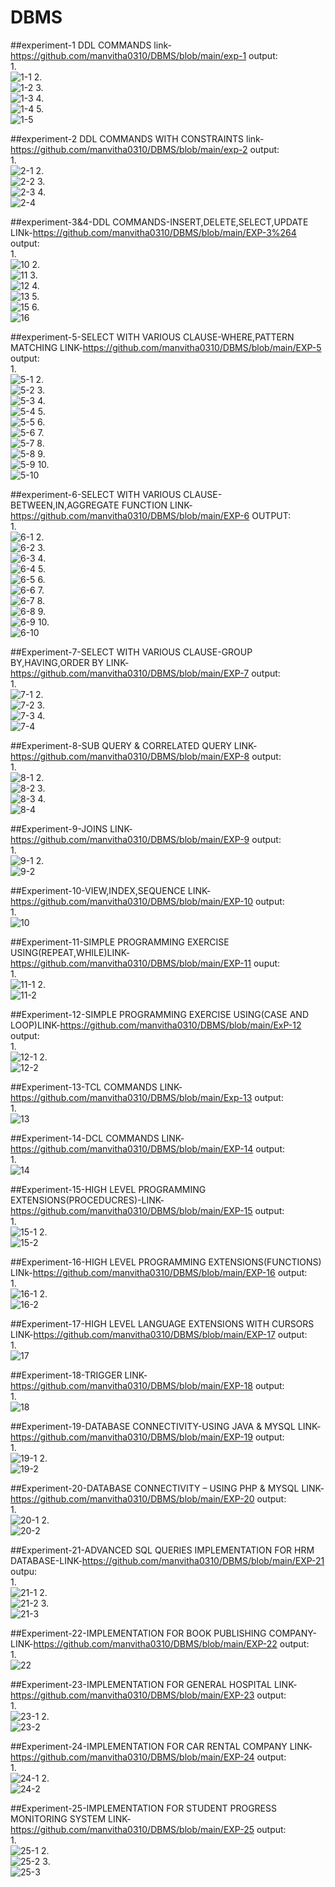 # DBMS
##experiment-1 DDL COMMANDS link-https://github.com/manvitha0310/DBMS/blob/main/exp-1
output:<br/>
1.<br/>
![1-1](https://user-images.githubusercontent.com/113499774/194109024-0c83c8dc-b5c5-4181-a296-86882ae6c1c1.png)
2.<br/>
![1-2](https://user-images.githubusercontent.com/113499774/194109121-0f75713e-cbc7-43a3-9824-24f85ad3f1f1.png)
3.<br/>
![1-3](https://user-images.githubusercontent.com/113499774/194754015-26720154-c459-4e84-bfb0-d24822737762.png)
4.<br/>
![1-4](https://user-images.githubusercontent.com/113499774/194109266-aae715ac-81a1-4c3e-84a0-b77e6395b975.png)
5.<br/>
![1-5](https://user-images.githubusercontent.com/113499774/194109312-262c5135-fb2e-482b-b9bc-13b34f3c10c5.png)

##experiment-2 DDL COMMANDS WITH CONSTRAINTS link-https://github.com/manvitha0310/DBMS/blob/main/exp-2
output:<br/>
1.<br/>
![2-1](https://user-images.githubusercontent.com/113499774/194109781-7f75ca4d-8a15-475e-a1ff-28cc6b5704fe.png)
2.<br/>
![2-2](https://user-images.githubusercontent.com/113499774/194109826-4bc31860-b7ff-4f69-b8d6-0b157459fdcd.png)
3.<br/>
![2-3](https://user-images.githubusercontent.com/113499774/194109885-984af75c-0b90-4ce5-a1e0-20987a5d2c58.png)
4.<br/>
![2-4](https://user-images.githubusercontent.com/113499774/194109983-0893dd85-7917-41b2-8bb0-1f807fc3b210.png)

##experiment-3&4-DDL COMMANDS-INSERT,DELETE,SELECT,UPDATE LINk-https://github.com/manvitha0310/DBMS/blob/main/EXP-3%264
output:<br/>
1.<br/>
![10](https://user-images.githubusercontent.com/113499774/194219520-01573082-0f30-406c-80d1-0aa9f9f4ab61.png)
2.<br/>
![11](https://user-images.githubusercontent.com/113499774/194219592-f63063a7-845c-4f40-9e82-ce2b1986e2de.png)
3.<br/>
![12](https://user-images.githubusercontent.com/113499774/194219617-1442f3cb-b865-41b9-a421-3555559fe489.png)
4.<br/>
![13](https://user-images.githubusercontent.com/113499774/194219658-dde352c5-4fd0-4f36-8ee4-0d4243478ea9.png)
5.<br/>
![15](https://user-images.githubusercontent.com/113499774/194222394-60429a3f-b596-4e5e-9619-9caafbca9792.png)
6.<br/>
![16](https://user-images.githubusercontent.com/113499774/194222424-5fa87ddc-212e-4090-84c7-5500832727ac.png)

##experiment-5-SELECT WITH VARIOUS CLAUSE-WHERE,PATTERN MATCHING LINK-https://github.com/manvitha0310/DBMS/blob/main/EXP-5
output:<br/>
1.<br/>
![5-1](https://user-images.githubusercontent.com/113499774/194347035-5c1da9ce-4643-4988-9861-043ac8a3c7c5.jpg)
2.<br/>
![5-2](https://user-images.githubusercontent.com/113499774/194347307-35b9d182-2d2e-4977-8720-4ce22a49b718.jpg)
3.<br/>
![5-3](https://user-images.githubusercontent.com/113499774/194347484-4d8102b3-9059-4d43-8c0a-5edd52c299e5.jpg)
4.<br/>
![5-4](https://user-images.githubusercontent.com/113499774/194347571-85403a7c-2a80-463e-9df0-dd8ec2d72a42.jpg)
5.<br/>
![5-5](https://user-images.githubusercontent.com/113499774/194347651-df160891-4977-45b4-b2fe-7db1e7468819.jpg)
6.<br/>
![5-6](https://user-images.githubusercontent.com/113499774/194347764-7c985bc4-b936-4cb1-8e8f-e7f3cd96f651.jpg)
7.<br/>
![5-7](https://user-images.githubusercontent.com/113499774/194347862-e55b8d5d-2fab-49cb-8547-f4ce19631bb4.jpg)
8.<br/>
![5-8](https://user-images.githubusercontent.com/113499774/194347941-a0f67dc3-53e5-48dc-9ba7-e183fb9a4980.jpg)
9.<br/>
![5-9](https://user-images.githubusercontent.com/113499774/194348037-41ee02a3-358d-43da-90bf-ee2d05b9f8e9.jpg)
10.<br/>
![5-10](https://user-images.githubusercontent.com/113499774/194348123-f5797808-75b3-4f4f-a937-d2ea035c6168.jpg)

##experiment-6-SELECT WITH VARIOUS CLAUSE-BETWEEN,IN,AGGREGATE FUNCTION LINK-https://github.com/manvitha0310/DBMS/blob/main/EXP-6
OUTPUT:<br/>
1.<br/>
![6-1](https://user-images.githubusercontent.com/113499774/194350309-7e375b9e-7909-47df-b33c-b258868274b4.png)
2.<br/>
![6-2](https://user-images.githubusercontent.com/113499774/194351656-77a2c886-62b7-486a-8c50-ab02bfa3c3ea.png)
3.<br/>
![6-3](https://user-images.githubusercontent.com/113499774/194351871-cd1491b9-1ebd-4f14-9618-67bf0d34f903.png)
4.<br/>
![6-4](https://user-images.githubusercontent.com/113499774/194351973-a3a927e9-af97-416d-aee8-621584ecd61c.png)
5.<br/>
![6-5](https://user-images.githubusercontent.com/113499774/194352108-cb493b1f-ccf5-4eee-b414-2e08a63e43d0.png)
6.<br/>
![6-6](https://user-images.githubusercontent.com/113499774/194352199-44dfe756-140c-4663-a1aa-e18718c1b2bd.png)
7.<br/>
![6-7](https://user-images.githubusercontent.com/113499774/194352265-7b976686-c437-44e2-bb9e-bf752816b7d6.png)
8.<br/>
![6-8](https://user-images.githubusercontent.com/113499774/194352470-3fd3441d-e996-47b9-ae9a-791d36e6f04f.png)
9.<br/>
![6-9](https://user-images.githubusercontent.com/113499774/194352867-5fbbfea2-5931-4f8f-a1cc-ec00e41514b5.png)
10.<br/>
![6-10](https://user-images.githubusercontent.com/113499774/194353014-26b512fd-6a21-42a7-b399-29cacf94528b.png)

##Experiment-7-SELECT WITH VARIOUS CLAUSE-GROUP BY,HAVING,ORDER BY LINK-https://github.com/manvitha0310/DBMS/blob/main/EXP-7
output:<br/>
1.<br/>
![7-1](https://user-images.githubusercontent.com/113499774/194354865-3389a56d-0e45-4615-a59c-ded2cc430244.png)
2.<br/>
![7-2](https://user-images.githubusercontent.com/113499774/194354965-08e26e82-b17d-4a6d-b1ff-a375c5e0b15e.png)
3.<br/>
![7-3](https://user-images.githubusercontent.com/113499774/194355058-d91b4746-058b-4378-8a92-8bafd935b45f.png)
4.<br/>
![7-4](https://user-images.githubusercontent.com/113499774/194355170-98180f23-3be9-403b-95e6-ae7057fc708b.png)

##Experiment-8-SUB QUERY & CORRELATED QUERY LINK-https://github.com/manvitha0310/DBMS/blob/main/EXP-8
output:<br/>
1.<br/>
![8-1](https://user-images.githubusercontent.com/113499774/194355905-a6ed0ee6-b7e3-458d-8f4f-f42d9cec0a9c.png)
2.<br/>
![8-2](https://user-images.githubusercontent.com/113499774/194356001-65148fe5-b20e-45e7-9dd1-fb04608aac3e.png)
3.<br/>
![8-3](https://user-images.githubusercontent.com/113499774/194356088-bd97916b-8815-4b4e-a785-23a12e7bffb4.png)
4.<br/>
![8-4](https://user-images.githubusercontent.com/113499774/194356174-88ef733d-a118-40be-951f-4139e546b6e6.png)

##Experiment-9-JOINS LINK-https://github.com/manvitha0310/DBMS/blob/main/EXP-9
output:<br/>
1.<br/>
![9-1](https://user-images.githubusercontent.com/113499774/194700408-e04ef90b-0b23-4b8a-af4e-dbc3e2141772.png)
2.<br/>
![9-2](https://user-images.githubusercontent.com/113499774/194700459-08ac8cd5-af05-42f0-b900-1708103a584c.png)

##Experiment-10-VIEW,INDEX,SEQUENCE LINK-https://github.com/manvitha0310/DBMS/blob/main/EXP-10
output:<br/>
1.<br/>
![10](https://user-images.githubusercontent.com/113499774/194358033-b935b05b-b553-4cbe-89c2-0a8810684b1a.png)

##Experiment-11-SIMPLE PROGRAMMING EXERCISE USING(REPEAT,WHILE)LINK-https://github.com/manvitha0310/DBMS/blob/main/EXP-11
ouput:<br/>
1.<br/>
![11-1](https://user-images.githubusercontent.com/113499774/194359502-40e542ba-9d4e-4443-a819-54caf45ac8be.png)
2.<br/>
![11-2](https://user-images.githubusercontent.com/113499774/194359600-9870464f-1f1b-4fbc-bf2a-5efe07818814.png)

##Experiment-12-SIMPLE PROGRAMMING EXERCISE USING(CASE AND LOOP)LINK-https://github.com/manvitha0310/DBMS/blob/main/ExP-12
output:<br/>
1.<br/>
![12-1](https://user-images.githubusercontent.com/113499774/194360982-a6858de5-3e7e-403a-8a06-7cc76c9a546c.png)
2.<br/>
![12-2](https://user-images.githubusercontent.com/113499774/194361078-127ea950-c954-4a3f-b9c4-74d9f612f21b.png)

##Experiment-13-TCL COMMANDS LINK-https://github.com/manvitha0310/DBMS/blob/main/Exp-13
output:<br/>
1.<br/>
![13](https://user-images.githubusercontent.com/113499774/194699450-d2d2db91-758d-486f-8df6-faa284ee1624.png)

##Experiment-14-DCL COMMANDS LINK-https://github.com/manvitha0310/DBMS/blob/main/EXP-14
output:<br/>
1.<br/>
![14](https://user-images.githubusercontent.com/113499774/194699881-1badbb33-2ba7-4a29-8cb0-1743ad8640d8.png)

##Experiment-15-HIGH LEVEL PROGRAMMING EXTENSIONS(PROCEDUCRES)-LINK-https://github.com/manvitha0310/DBMS/blob/main/EXP-15
output:<br/>
1.<br/>
![15-1](https://user-images.githubusercontent.com/113499774/194700156-bfa9d853-904a-457d-afda-3f880adf62b1.png)
2.<br/>
![15-2](https://user-images.githubusercontent.com/113499774/194700172-90e18c2e-dd45-4664-b39b-454c13a7cb4b.png)

##Experiment-16-HIGH LEVEL PROGRAMMING EXTENSIONS(FUNCTIONS) LINk-https://github.com/manvitha0310/DBMS/blob/main/EXP-16
output:<br/>
1.<br/>
![16-1](https://user-images.githubusercontent.com/113499774/194753516-a3968654-360f-4a9a-a733-da6c77b3864e.png)
2.<br/>
![16-2](https://user-images.githubusercontent.com/113499774/194753558-aeb67c55-848c-46f4-8b7f-d1429ed0df0a.png)

##Experiment-17-HIGH LEVEL LANGUAGE EXTENSIONS WITH CURSORS LINK-https://github.com/manvitha0310/DBMS/blob/main/EXP-17
output:<br/>
1.<br/>
![17](https://user-images.githubusercontent.com/113499774/194753717-618dd297-1f45-487b-9d67-40357457f654.png)

##Experiment-18-TRIGGER LINK-https://github.com/manvitha0310/DBMS/blob/main/EXP-18
output:<br/>
1.<br/>
![18](https://user-images.githubusercontent.com/113499774/194754565-c3f5e3fa-3565-4daa-92cf-0a4a5439fa45.png)

##Experiment-19-DATABASE CONNECTIVITY-USING JAVA & MYSQL LINK-https://github.com/manvitha0310/DBMS/blob/main/EXP-19
output:<br/>
1.<br/>
![19-1](https://user-images.githubusercontent.com/113499774/194754701-720a6217-4db4-47e5-86ee-ec459fa81899.png)
2.<br/>
![19-2](https://user-images.githubusercontent.com/113499774/194754719-2ba31c47-e5ae-494e-8d52-77a9fbffe93a.png)

##Experiment-20-DATABASE CONNECTIVITY – USING PHP & MYSQL LINK-https://github.com/manvitha0310/DBMS/blob/main/EXP-20
output:<br/>
1.<br/>
![20-1](https://user-images.githubusercontent.com/113499774/194754968-e993c761-9eba-4ce1-bd1e-ca12c8fc39a0.png)
2.<br/>
![20-2](https://user-images.githubusercontent.com/113499774/194754982-79c8daa4-df20-42b4-b0c3-f172a8200c4b.png)

##Experiment-21-ADVANCED SQL QUERIES IMPLEMENTATION FOR HRM DATABASE-LINK-https://github.com/manvitha0310/DBMS/blob/main/EXP-21
outpu:<br/>
1.<br/>
![21-1](https://user-images.githubusercontent.com/113499774/194755105-87b82bcd-0ee4-4053-ab3c-44e7194690ea.png)
2.<br/>
![21-2](https://user-images.githubusercontent.com/113499774/194755132-917a4fcd-f6a6-4305-ab41-5b0af8d241b2.png)
3.<br/>
![21-3](https://user-images.githubusercontent.com/113499774/194755147-006454e1-3422-4425-a40b-548030eb7e58.png)

##Experiment-22-IMPLEMENTATION FOR BOOK PUBLISHING COMPANY-LINK-https://github.com/manvitha0310/DBMS/blob/main/EXP-22
output:<br/>
1.<br/>
![22](https://user-images.githubusercontent.com/113499774/194755230-2383a7ab-ed7a-4fa5-966e-032d2d99c6bb.png)

##Experiment-23-IMPLEMENTATION FOR GENERAL HOSPITAL LINK-https://github.com/manvitha0310/DBMS/blob/main/EXP-23
output:<br/>
1.<br/>
![23-1](https://user-images.githubusercontent.com/113499774/194755282-e6491195-e489-4583-93b9-9121f86d59e9.png)
2.<br/>
![23-2](https://user-images.githubusercontent.com/113499774/194755298-3ef9d6fd-1630-4cdb-bd8c-31aecf12284c.png)

##Experiment-24-IMPLEMENTATION FOR CAR RENTAL COMPANY LINK-https://github.com/manvitha0310/DBMS/blob/main/EXP-24
output:<br/>
1.<br/>
![24-1](https://user-images.githubusercontent.com/113499774/194755362-48f7cf38-b798-423f-96d3-d66ec5a4d0b0.png)
2.<br/>
![24-2](https://user-images.githubusercontent.com/113499774/194755392-4ef5c7a6-38a1-4244-907a-db87a358fcc8.png)

##Experiment-25-IMPLEMENTATION FOR STUDENT PROGRESS MONITORING SYSTEM LINK-https://github.com/manvitha0310/DBMS/blob/main/EXP-25
output:<br/>
1.<br/>
![25-1](https://user-images.githubusercontent.com/113499774/194755458-6970833e-8eae-4c0c-a960-e57ac80e7ef8.png)
2.<br/>
![25-2](https://user-images.githubusercontent.com/113499774/194755482-5d121d85-2784-4aa0-96f0-e20f713b4beb.png)
3.<br/>
![25-3](https://user-images.githubusercontent.com/113499774/194755497-b5a05461-3d95-42fc-b213-cb13855dcee3.png)





















